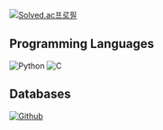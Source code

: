 [![Solved.ac프로필](http://mazassumnida.wtf/api/v2/generate_badge?boj=jayti007)](https://solved.ac/jayti007)

## Programming Languages
![Python](https://img.shields.io/badge/Python-3776AB?style=for-the-badge&logo=python&logoColor=white)
![C](https://img.shields.io/badge/C-00599C?style=for-the-badge&logo=c&logoColor=white)

## Databases
[![Github](https://img.shields.io/badge/GitHub-100000?style=for-the-badge&logo=github&logoColor=white)](https://github.com/jayti007)
